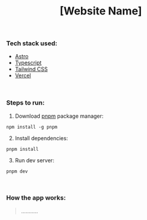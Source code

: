<h1 align="center">[Website Name]</h1>

<!-- <h3 align="center">

[Frontend Mentor Challenge Link](https://www.frontendmentor.io/challenges/product-preview-card-component-GO7UmttRfa)

</h3> -->

<!-- <br /> -->

<!-- ![Preview](./public/images/preview.jpeg) -->

<br />

### Tech stack used:

-   [Astro](https://astro.build/)
-   [Typescript](https://www.typescriptlang.org/)
-   [Tailwind CSS](https://tailwindcss.com/)
-   [Vercel](https://vercel.com/)

<br />

### Steps to run:

1. Download [pnpm](https://pnpm.io/) package manager:

```
npm install -g pnpm
```

2. Install dependencies:

```
pnpm install
```

3. Run dev server:

```
pnpm dev
```

<br />

### How the app works:

> ...........
